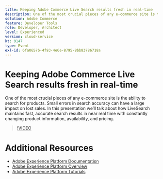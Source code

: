 ```yaml
---
title: Keeping Adobe Commerce Live Search results fresh in real-time
description: One of the most crucial pieces of any e-commerce site is the ability to search for products. Small errors in search accuracy can have a large impact on lost sales. In this presentation we’ll talk about how LiveSearch maintains fast, accurate search results in near real time with constantly changing product information, availability, and pricing.
solution: Adobe Commerce
feature: Developer Tools
role: Developer, Architect
level: Experienced
version: cloud-service
kt: 9147
type: Event
exl-id: 6fa0657b-4f93-4e6e-8795-8bb83786718a
---
```

# Keeping Adobe Commerce Live Search results fresh in real-time

One of the most crucial pieces of any e-commerce site is the ability to search for products. Small errors in search accuracy can have a large impact on lost sales. In this presentation we’ll talk about how LiveSearch maintains fast, accurate search results in near real time with constantly changing product information, availability, and pricing.

>[!VIDEO](https://video.tv.adobe.com/v/337580/?quality=12&learn=on&hidetitle=true)

# Additional Resources

- [Adobe Experience Platform Documentation](https://experienceleague.adobe.com/docs/experience-platform.html)
- [Adobe Experience Platform Overview](https://experienceleague.adobe.com/docs/experience-platform/landing/home.html)
- [Adobe Experience Platform Tutorials](https://experienceleague.adobe.com/docs/platform-learn/tutorials/overview.html?lang=en)
